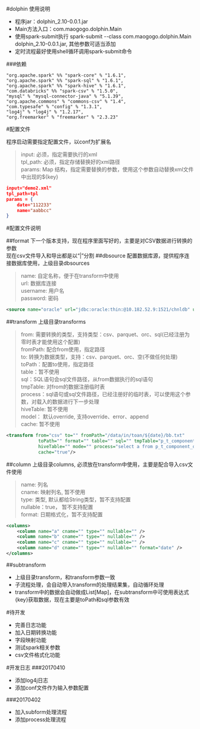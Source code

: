 #dolphin 使用说明

* 程序jar：dolphin_2.10-0.0.1.jar
* Main方法入口：com.maogogo.dolphin.Main
* 使用spark-submit执行 spark-submit --class com.maogogo.dolphin.Main dolphin_2.10-0.0.1.jar, 其他参数可适当添加
* 定时流程最好使用shell循环调用spark-submit命令

###依赖

```
"org.apache.spark" %% "spark-core" % "1.6.1",
"org.apache.spark" %% "spark-sql" % "1.6.1",
"org.apache.spark" %% "spark-hive" % "1.6.1",
"com.databricks" %% "spark-csv" % "1.5.0",
"mysql" % "mysql-connector-java" % "5.1.39",
"org.apache.commons" % "commons-csv" % "1.4",
"com.typesafe" % "config" % "1.3.1",
"log4j" % "log4j" % "1.2.17",
"org.freemarker" % "freemarker" % "2.3.23"
```


#配置文件

程序启动需要指定配置文件，以conf为扩展名

> input: 必须，指定需要执行的xml<br>
> tpl_path: 必须，指定存储替换好的xml路径<br>
> params: Map 结构，指定需要替换的参数，使用这个参数自动替换xml文件中出现的${key}


```json
input="demo2.xml"
tpl_path=tpl
params = {
	date="112233"
	name="aabbcc"
}
```


#配置文件说明

##format
下一个版本支持，现在程序里面写好的，主要是对CSV数据进行转换的参数<br>
现在csv文件导入和导出都是以“|”分割
##dbsource
配置数据库源，提供程序连接数据库使用，上级目录dbsources

> name: 自定名称，便于在transform中使用<br>
> url: 数据库连接<br>
> username: 用户名<br>
> password: 密码<br>

```xml
<source name="oracle" url="jdbc:oracle:thin:@10.182.52.9:1521/chnldb" username="channel" password="channel" />
```

##transform
上级目录transforms

> from: 需要转换的类型，支持类型：csv、parquet、orc、sql(已经注册为零时表才能使用这个配置)<br>
> fromPath: 配合from使用，指定路径<br>
> to: 转换为数据类型，支持：csv、parquet、orc、空(不做任何处理)<br>
> toPath：配置to使用，指定路径<br>
> table：暂不使用<br>
> sql：SQL语句会sql文件路径，从from数据执行的sql语句<br>
> tmpTable: 对from的数据注册临时表<br>
> process：sql语句或sql文件路径，已经注册好的临时表，可以使用这个参数，对载入的数据进行下一步处理<br>
> hiveTable: 暂不使用<br>
> model： 默认override, 支持override、error、append<br>
> cache: 暂不使用<br>


```xml
<transform from="csv" to="" fromPath="/data/in/toan/${date}/bb.txt"
			toPath="" format="" table="" sql="" tmpTable="p_t_component_d"
			hiveTable="" mode="" process="select a from p_t_component_d group by a"
			cache="true"/>
```

##column
上级目录columns, 必须放在transform中使用，主要是配合导入csv文件使用

> name: 列名<br>
> cname: 映射列名, 暂不使用<br>
> type: 类型, 默认都给String类型，暂不支持配置<br>
> nullable：true， 暂不支持配置<br>
> format: 日期格式化，暂不支持配置<br>

```xml
<columns>
	<column name="a" cname="" type="" nullable="" />
	<column name="b" cname="" type="" nullable="" />
	<column name="c" cname="" type="" nullable="" />
	<column name="d" cname="" type="" nullable="" format="date" />
</columns>
```

##subtransform

* 上级目录transform，和transform参数一致
* 子流程处理，会自动带入transform的处理结果集，自动循环处理
* transform中的数据会自动做成List[Map]，在subtransform中可使用表达式{key}获取数据，现在主要是toPath和sql参数有效

#待开发
* 完善日志功能
* 加入日期转换功能
* 字段映射功能
* 测试spark相关参数
* csv文件格式化功能

#开发日志
###20170410
* 添加log4j日志
* 添加conf文件作为输入参数配置

###20170402
* 加入subform处理流程
* 添加process处理流程







